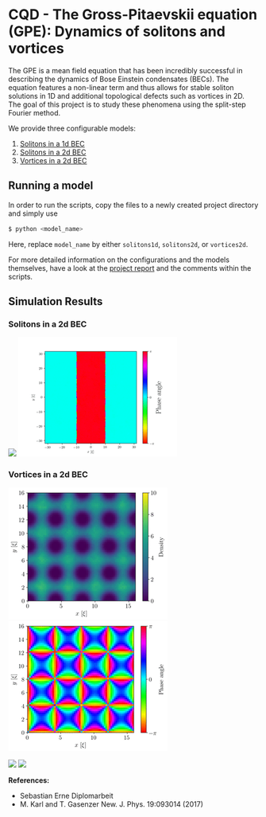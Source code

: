 # CQD - The Gross-Pitaevskii equation (GPE): Dynamics of solitons and vortices
The GPE is a mean field equation that has been incredibly successful in describing the dynamics of Bose Einstein condensates (BECs). The equation features a non-linear term and thus allows for stable soliton solutions in 1D and additional topological defects such as vortices in 2D. The goal of this project is to study these phenomena using the split-step Fourier method.

We provide three configurable models:
1. [Solitons in a 1d BEC](https://github.com/ThorstenBuss/CQD/blob/master/solitons1d.py)
2. [Solitons in a 2d BEC](https://github.com/ThorstenBuss/CQD/blob/master/solitons2d.py)
3. [Vortices in a 2d BEC](https://github.com/ThorstenBuss/CQD/blob/master/vortices2d.py)

## Running a model

In order to run the scripts, copy the files to a newly created project directory and simply use

```bash
$ python <model_name>
```

Here, replace `model_name` by either `solitons1d`, `solitons2d`, or `vortices2d`.

For more detailed information on the configurations and the models themselves, have a look at the [project report]() and the comments within the scripts.

## Simulation Results

### Solitons in a 2d BEC

![](example_plots/solitons2d_lines_density.gif) ![](example_plots/solitons2d_lines_phase.gif)

### Vortices in a 2d BEC

![](example_plots/vortices2d_regular_density.gif) ![](example_plots/vortices2d_regular_phase.gif)

![](example_plots/vortices2d_regular_offset_density.gif) ![](example_plots/vortices2d_regular_offset_phase.gif)


__References:__
* Sebastian Erne Diplomarbeit
* M. Karl and T. Gasenzer New. J. Phys. 19:093014 (2017)